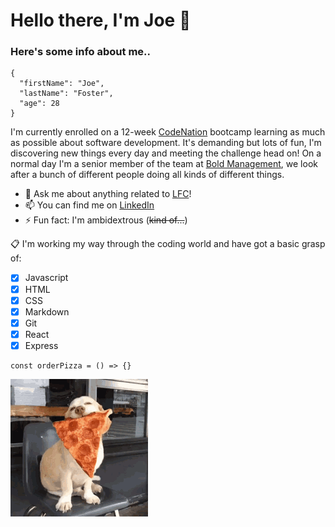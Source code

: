 # Hello there, I'm Joe 👋

### Here's some info about me..

```
{
  "firstName": "Joe",
  "lastName": "Foster",
  "age": 28
}
```

I'm currently enrolled on a 12-week [CodeNation](https://www.wearecodenation.com) bootcamp learning as much as possible about software development. It's demanding but lots of fun, I'm discovering new things every day and meeting the challenge head on!  On a normal day I'm a senior member of the team at [Bold Management](https://www.bold-management.com), we look after a bunch of different people doing all kinds of different things.  

- 💬 Ask me about anything related to [LFC](https://www.liverpoolfc.com/)!
- 📫 You can find me on [LinkedIn](https://www.linkedin.com/in/joe-foster-14b9b5106/)
- ⚡ Fun fact: I'm ambidextrous (~~kind of...~~)  

:clipboard: I'm working my way through the coding world and have got a basic grasp of:
- [x] Javascript
- [x] HTML
- [x] CSS
- [x] Markdown
- [x] Git
- [x] React
- [x] Express

```
const orderPizza = () => {}
```

![Pizza](https://github.com/JoeFoster-cn/JoeFoster-cn/blob/main/img/img3.gif)


